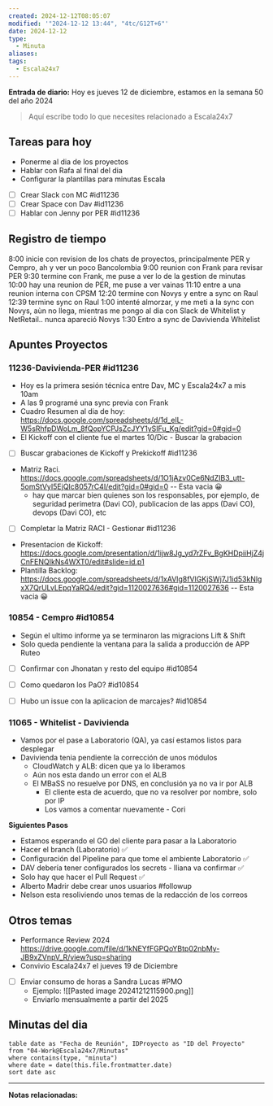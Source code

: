 ```yaml
---
created: 2024-12-12T08:05:07
modified: '"2024-12-12 13:44", "4tc/G12T+6"'
date: 2024-12-12
type:
  - Minuta
aliases: 
tags:
  - Escala24x7
---
```

**Entrada de diario:** 
Hoy es jueves 12 de diciembre, estamos en la semana 50 del año 2024

> Aquí escribe todo lo que necesites relacionado a Escala24x7


## Tareas para hoy
- Ponerme al dia de los proyectos
- Hablar con Rafa al final del dia
- Configurar la plantillas para minutas Escala
- [ ] Crear Slack con MC #id11236 
- [ ] Crear Space con Dav #id11236 
- [ ] Hablar con Jenny por PER #id11236 

## Registro de tiempo
8:00 inicie con revision de los chats de proyectos, principalmente PER y Cempro, ah y ver un poco Bancolombia
9:00 reunion con Frank para revisar PER
9:30 termine con Frank, me puse a ver lo de la gestion de minutas
10:00 hay una reunion de PER, me puse a ver vainas
11:10  entre a una reunion interna con CPSM
12:20 termine con Novys y entre a sync on Raul
12:39 termine sync on Raul
1:00 intenté almorzar, y me meti a la sync con Novys, aùn no llega, mientras me pongo al dia con Slack de Whitelist y NetRetail.. nunca apareció Novys
1:30 Entro a sync de Davivienda Whitelist

## Apuntes Proyectos

### 11236-Davivienda-PER #id11236

- Hoy es la primera sesión técnica entre Dav, MC y Escala24x7 a mis 10am
- A las 9 programé una sync previa con Frank
- Cuadro Resumen al dia de hoy: https://docs.google.com/spreadsheets/d/1d_elL-W5sRhfpDWoLm_8fQopYCPJsZcJYY1ySIFu_Kg/edit?gid=0#gid=0
- El Kickoff con el cliente fue el martes 10/Dic - Buscar la grabacion
- [ ] Buscar grabaciones de Kickoff y Prekickoff #id11236
- Matriz Raci. https://docs.google.com/spreadsheets/d/1O1jAzv0Ce6NdZIB3_utt-5omStVyI5EjQIc8057rC4I/edit?gid=0#gid=0 -- Esta vacia 😀
	- hay que marcar bien quienes son los responsables, por ejemplo, de seguridad perimetra (Davi CO), publicacion de las apps (Davi CO), devops (Davi CO), etc
- [ ] Completar la Matriz RACI - Gestionar #id11236
- Presentacion de Kickoff: https://docs.google.com/presentation/d/1ijw8Jg_yd7rZFv_BgKHDpiiHjZ4jCnFENQIkNs4WXT0/edit#slide=id.p1
- Plantilla Backlog:  https://docs.google.com/spreadsheets/d/1xAVlg8fVIGKjSWj7J1id53kNlgxX7QrULvLEpqYaRQ4/edit?gid=1120027636#gid=1120027636 -- Esta vacia 😀


### 10854 - Cempro #id10854
- Según el ultimo informe ya se terminaron las migracions Lift & Shift
- Solo queda pendiente la ventana para la salida a producción de APP Ruteo
- [ ] Confirmar con Jhonatan y resto del equipo #id10854
- [ ] Como quedaron los PaO? #id10854
- [ ] Hubo un issue con la aplicacion de marcajes? #id10854


### 11065 - Whitelist - Davivienda
- Vamos por el pase a Laboratorio (QA), ya casí estamos listos para desplegar
- Davivienda tenia pendiente la corrección de unos módulos
	- CloudWatch y ALB: dicen que ya lo liberamos
	- Aún nos esta dando un error con el ALB
	- El MBaSS no resuelve por DNS, en conclusión ya no va ir por ALB
		- El cliente esta de acuerdo, que no va resolver por nombre, solo por IP
		- Los vamos a comentar nuevamente - Cori

**Siguientes Pasos**
- Estamos esperando el GO del cliente para pasar a la Laboratorio
- Hacer el branch (Laboratorio) ✅ 
- Configuración del Pipeline para que tome el ambiente Laboratorio ✅ 
- DAV debería tener configurados los secrets - Iliana va confirmar ✅ 
- Solo hay que hacer el Pull Request ✅ 
- Alberto Madrir debe crear unos usuarios #followup
- Nelson esta resoliviendo unos temas de la redacción de los correos



## Otros temas
- Performance Review 2024 https://drive.google.com/file/d/1kNEYfFGPQoYBtp02nbMy-JB9xZVnpV_R/view?usp=sharing
- Convivio Escala24x7 el jueves 19 de Diciembre
- [ ] Enviar consumo de horas a Sandra Lucas #PMO 
	- Ejemplo: ![[Pasted image 20241212115900.png]]
	- Enviarlo mensualmente a partir del 2025



## Minutas del dia

 ```dataview
table date as "Fecha de Reunión", IDProyecto as "ID del Proyecto"
from "04-Work@Escala24x7/Minutas"
where contains(type, "minuta")
where date = date(this.file.frontmatter.date)
sort date asc
```
----
**Notas relacionadas:**

